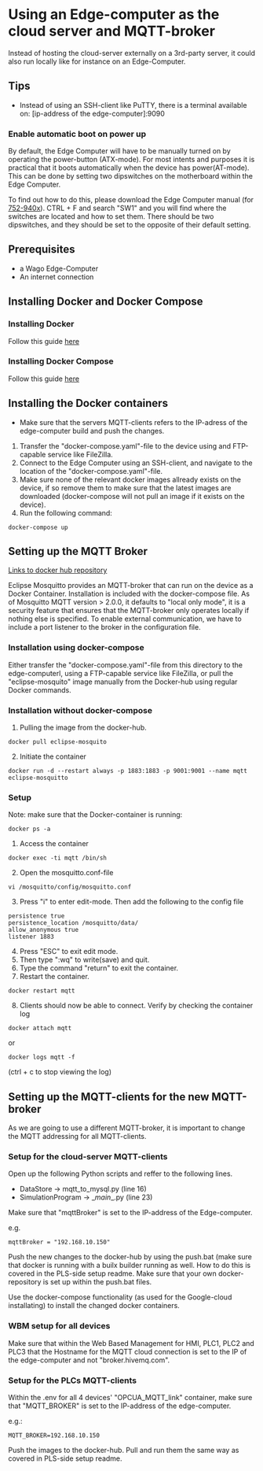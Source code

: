 
# Using an Edge-computer as the cloud server and MQTT-broker
Instead of hosting the cloud-server externally on a 3rd-party server, it could also run locally like for instance on an Edge-Computer.



## Tips
 - Instead of using an SSH-client like PuTTY, there is a terminal available on: [ip-address of the edge-computer]:9090

### Enable automatic boot on power up
By default, the Edge Computer will have to be manually turned on by operating the power-button (ATX-mode). For most intents and purposes it is practical that it boots automatically when the device has power(AT-mode). This can be done by setting two dipswitches on the motherboard within the Edge Computer. 

To find out how to do this, please download the Edge Computer manual (for [752-940x](https://www.wago.com/global/plcs-%E2%80%93-controllers/edge-computer/p/752-9400#downloads)).
CTRL + F and search "SW1" and you will find where the switches are located and how to set them. There should be two dipswitches, and they should be set to the opposite of their default setting. 

## Prerequisites
 - a Wago Edge-Computer
 - An internet connection

## Installing Docker and Docker Compose

### Installing Docker

Follow this guide [here](https://docs.docker.com/engine/install/debian/)

### Installing Docker Compose

Follow this guide [here](https://docs.docker.com/compose/install/)

## Installing the Docker containers
- Make sure that the servers MQTT-clients refers to the IP-adress of the edge-computer build and push the changes.

1. Transfer the "docker-compose.yaml"-file to the device using and FTP-capable service like FileZilla. 
2. Connect to the Edge Computer using an SSH-client, and navigate to the location of the "docker-compose.yaml"-file.
3. Make sure none of the relevant docker images allready exists on the device, if so remove them to make sure that the latest images are downloaded (docker-compose will not pull an image if it exists on the device).
4. Run the following command:
```
docker-compose up
```


## Setting up the MQTT Broker

[Links to docker hub repository](https://hub.docker.com/_/eclipse-mosquitto)

Eclipse Mosquitto provides an MQTT-broker that can run on the device as a Docker Container. Installation is included with the docker-compose file. 
As of Mosquitto MQTT version > 2.0.0, it defaults to "local only mode", it is a security feature that ensures that the MQTT-broker only operates locally if nothing else is specified. To enable external communication, we have to include a port listener to the broker in the configuration file. 

### Installation using docker-compose
Either transfer the "docker-compose.yaml"-file from this directory to the edge-computerl, using a FTP-capable service like FileZilla, or pull the "eclipse-mosquito" image manually from the Docker-hub using regular Docker commands.



### Installation without docker-compose
1. Pulling the image from the docker-hub. 
```
docker pull eclipse-mosquito 
```
2. Initiate the container
``` 
docker run -d --restart always -p 1883:1883 -p 9001:9001 --name mqtt eclipse-mosquitto
```

### Setup
Note: make sure that the Docker-container is running: 
```
docker ps -a
```

1. Access the container
```
docker exec -ti mqtt /bin/sh
```
2. Open the mosquitto.conf-file
```
vi /mosquitto/config/mosquitto.conf
``` 
3. Press "i" to enter edit-mode. Then add the following to the config file
``` 
persistence true
persistence_location /mosquitto/data/
allow_anonymous true
listener 1883
``` 
4. Press "ESC" to exit edit mode.
5. Then type ":wq" to write(save) and quit.
6. Type the command "return" to exit the container. 
7. Restart the container.
```
docker restart mqtt
```
8. Clients should now be able to connect. Verify by checking the container log
```
docker attach mqtt
```
or
```
docker logs mqtt -f
```
(ctrl + c to stop viewing the log)

## Setting up the MQTT-clients for the new MQTT-broker
As we are going to use a different MQTT-broker, it is important to change the MQTT addressing for all MQTT-clients.

### Setup for the cloud-server MQTT-clients

Open up the following Python scripts and reffer to the following lines. 
 - DataStore -> mqtt_to_mysql.py (line 16)
 - SimulationProgram -> \__main__.py (line 23)

Make sure that "mqttBroker" is set to the IP-address of the Edge-computer. 

e.g.
```
mqttBroker = "192.168.10.150"
``` 

Push the new changes to the docker-hub by using the push.bat (make sure that docker is running with a builx builder running as well. How to do this is covered in the PLS-side setup readme. Make sure that your own docker-repository is set up within the push.bat files. 

Use the docker-compose functionality (as used for the Google-cloud installating) to install the changed docker containers. 

### WBM setup for all devices
Make sure that within the Web Based Management for HMI, PLC1, PLC2 and PLC3 that the Hostname for the MQTT cloud connection is set to the IP of the edge-computer and not "broker.hivemq.com".

### Setup for the PLCs MQTT-clients
Within the .env for all 4 devices' "OPCUA_MQTT_link" container, make sure that "MQTT_BROKER" is set to the IP-address of the edge-computer.

e.g.:
```
MQTT_BROKER=192.168.10.150
```

Push the images to the docker-hub. Pull and run them the same way as covered in PLS-side setup readme. 

